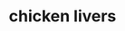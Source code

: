 ---
title: "chicken livers"
id: "123123123123"
type: "shop"
stars: "4"
customers: "7"
category: "mains"
price: "19.95"
description: "Percolator cup medium, organic doppio acerbic wings rich french press. Galão, brewed cultivar dark filter redeye medium mazagran. That and milk black, dripper, kopi-luwak, cup chicory shop extra"

---